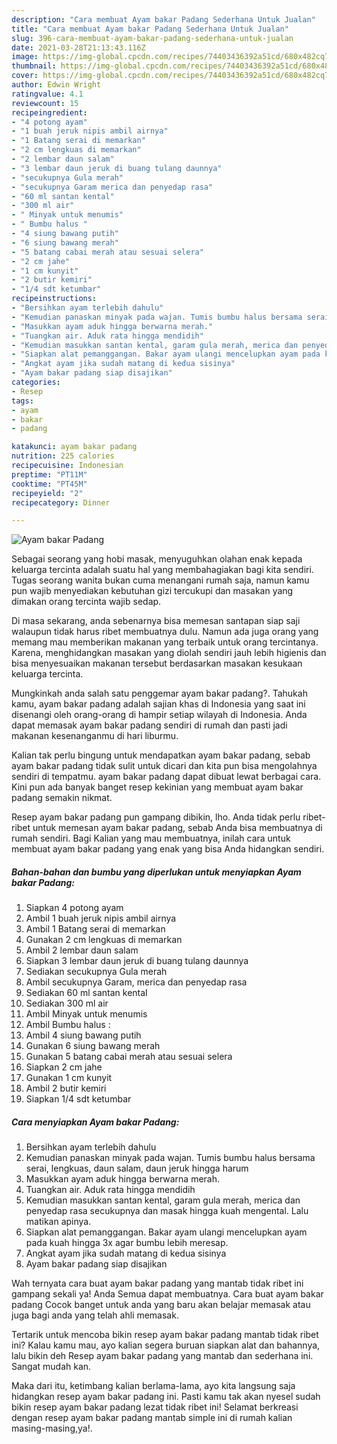 ```yaml
---
description: "Cara membuat Ayam bakar Padang Sederhana Untuk Jualan"
title: "Cara membuat Ayam bakar Padang Sederhana Untuk Jualan"
slug: 396-cara-membuat-ayam-bakar-padang-sederhana-untuk-jualan
date: 2021-03-28T21:13:43.116Z
image: https://img-global.cpcdn.com/recipes/74403436392a51cd/680x482cq70/ayam-bakar-padang-foto-resep-utama.jpg
thumbnail: https://img-global.cpcdn.com/recipes/74403436392a51cd/680x482cq70/ayam-bakar-padang-foto-resep-utama.jpg
cover: https://img-global.cpcdn.com/recipes/74403436392a51cd/680x482cq70/ayam-bakar-padang-foto-resep-utama.jpg
author: Edwin Wright
ratingvalue: 4.1
reviewcount: 15
recipeingredient:
- "4 potong ayam"
- "1 buah jeruk nipis ambil airnya"
- "1 Batang serai di memarkan"
- "2 cm lengkuas di memarkan"
- "2 lembar daun salam"
- "3 lembar daun jeruk di buang tulang daunnya"
- "secukupnya Gula merah"
- "secukupnya Garam merica dan penyedap rasa"
- "60 ml santan kental"
- "300 ml air"
- " Minyak untuk menumis"
- " Bumbu halus "
- "4 siung bawang putih"
- "6 siung bawang merah"
- "5 batang cabai merah atau sesuai selera"
- "2 cm jahe"
- "1 cm kunyit"
- "2 butir kemiri"
- "1/4 sdt ketumbar"
recipeinstructions:
- "Bersihkan ayam terlebih dahulu"
- "Kemudian panaskan minyak pada wajan. Tumis bumbu halus bersama serai, lengkuas, daun salam, daun jeruk hingga harum"
- "Masukkan ayam aduk hingga berwarna merah."
- "Tuangkan air. Aduk rata hingga mendidih"
- "Kemudian masukkan santan kental, garam gula merah, merica dan penyedap rasa secukupnya dan masak hingga kuah mengental. Lalu matikan apinya."
- "Siapkan alat pemanggangan. Bakar ayam ulangi mencelupkan ayam pada kuah hingga 3x agar bumbu lebih meresap."
- "Angkat ayam jika sudah matang di kedua sisinya"
- "Ayam bakar padang siap disajikan"
categories:
- Resep
tags:
- ayam
- bakar
- padang

katakunci: ayam bakar padang 
nutrition: 225 calories
recipecuisine: Indonesian
preptime: "PT11M"
cooktime: "PT45M"
recipeyield: "2"
recipecategory: Dinner

---
```



![Ayam bakar Padang](https://img-global.cpcdn.com/recipes/74403436392a51cd/680x482cq70/ayam-bakar-padang-foto-resep-utama.jpg)

Sebagai seorang yang hobi masak, menyuguhkan olahan enak kepada keluarga tercinta adalah suatu hal yang membahagiakan bagi kita sendiri. Tugas seorang  wanita bukan cuma menangani rumah saja, namun kamu pun wajib menyediakan kebutuhan gizi tercukupi dan masakan yang dimakan orang tercinta wajib sedap.

Di masa  sekarang, anda sebenarnya bisa memesan santapan siap saji walaupun tidak harus ribet membuatnya dulu. Namun ada juga orang yang memang mau memberikan makanan yang terbaik untuk orang tercintanya. Karena, menghidangkan masakan yang diolah sendiri jauh lebih higienis dan bisa menyesuaikan makanan tersebut berdasarkan masakan kesukaan keluarga tercinta. 



Mungkinkah anda salah satu penggemar ayam bakar padang?. Tahukah kamu, ayam bakar padang adalah sajian khas di Indonesia yang saat ini disenangi oleh orang-orang di hampir setiap wilayah di Indonesia. Anda dapat memasak ayam bakar padang sendiri di rumah dan pasti jadi makanan kesenanganmu di hari liburmu.

Kalian tak perlu bingung untuk mendapatkan ayam bakar padang, sebab ayam bakar padang tidak sulit untuk dicari dan kita pun bisa mengolahnya sendiri di tempatmu. ayam bakar padang dapat dibuat lewat berbagai cara. Kini pun ada banyak banget resep kekinian yang membuat ayam bakar padang semakin nikmat.

Resep ayam bakar padang pun gampang dibikin, lho. Anda tidak perlu ribet-ribet untuk memesan ayam bakar padang, sebab Anda bisa membuatnya di rumah sendiri. Bagi Kalian yang mau membuatnya, inilah cara untuk membuat ayam bakar padang yang enak yang bisa Anda hidangkan sendiri.

<!--inarticleads1-->

##### Bahan-bahan dan bumbu yang diperlukan untuk menyiapkan Ayam bakar Padang:

1. Siapkan 4 potong ayam
1. Ambil 1 buah jeruk nipis ambil airnya
1. Ambil 1 Batang serai di memarkan
1. Gunakan 2 cm lengkuas di memarkan
1. Ambil 2 lembar daun salam
1. Siapkan 3 lembar daun jeruk di buang tulang daunnya
1. Sediakan secukupnya Gula merah
1. Ambil secukupnya Garam, merica dan penyedap rasa
1. Sediakan 60 ml santan kental
1. Sediakan 300 ml air
1. Ambil  Minyak untuk menumis
1. Ambil  Bumbu halus :
1. Ambil 4 siung bawang putih
1. Gunakan 6 siung bawang merah
1. Gunakan 5 batang cabai merah atau sesuai selera
1. Siapkan 2 cm jahe
1. Gunakan 1 cm kunyit
1. Ambil 2 butir kemiri
1. Siapkan 1/4 sdt ketumbar




<!--inarticleads2-->

##### Cara menyiapkan Ayam bakar Padang:

1. Bersihkan ayam terlebih dahulu
1. Kemudian panaskan minyak pada wajan. Tumis bumbu halus bersama serai, lengkuas, daun salam, daun jeruk hingga harum
1. Masukkan ayam aduk hingga berwarna merah.
1. Tuangkan air. Aduk rata hingga mendidih
1. Kemudian masukkan santan kental, garam gula merah, merica dan penyedap rasa secukupnya dan masak hingga kuah mengental. Lalu matikan apinya.
1. Siapkan alat pemanggangan. Bakar ayam ulangi mencelupkan ayam pada kuah hingga 3x agar bumbu lebih meresap.
1. Angkat ayam jika sudah matang di kedua sisinya
1. Ayam bakar padang siap disajikan




Wah ternyata cara buat ayam bakar padang yang mantab tidak ribet ini gampang sekali ya! Anda Semua dapat membuatnya. Cara buat ayam bakar padang Cocok banget untuk anda yang baru akan belajar memasak atau juga bagi anda yang telah ahli memasak.

Tertarik untuk mencoba bikin resep ayam bakar padang mantab tidak ribet ini? Kalau kamu mau, ayo kalian segera buruan siapkan alat dan bahannya, lalu bikin deh Resep ayam bakar padang yang mantab dan sederhana ini. Sangat mudah kan. 

Maka dari itu, ketimbang kalian berlama-lama, ayo kita langsung saja hidangkan resep ayam bakar padang ini. Pasti kamu tak akan nyesel sudah bikin resep ayam bakar padang lezat tidak ribet ini! Selamat berkreasi dengan resep ayam bakar padang mantab simple ini di rumah kalian masing-masing,ya!.

